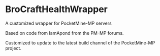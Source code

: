 BroCraftHealthWrapper
=====================

A customized wrapper for PocketMine-MP servers


Based on code from IamApond from the PM-MP forums.

Customized to update to the latest build channel of the PocketMine-MP project.
